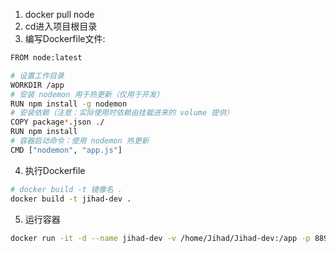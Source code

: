 1. docker pull node
2. cd进入项目根目录
3. 编写Dockerfile文件:
```bash
FROM node:latest

# 设置工作目录
WORKDIR /app
# 安装 nodemon 用于热更新（仅用于开发）
RUN npm install -g nodemon
# 安装依赖（注意：实际使用时依赖由挂载进来的 volume 提供）
COPY package*.json ./
RUN npm install
# 容器启动命令：使用 nodemon 热更新
CMD ["nodemon", "app.js"]
```
4. 执行Dockerfile
```bash
# docker build -t 镜像名 .
docker build -t jihad-dev .
```
5. 运行容器
```bash
docker run -it -d --name jihad-dev -v /home/Jihad/Jihad-dev:/app -p 8890:8899 jihad-dev
```
